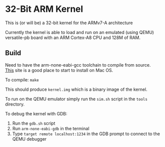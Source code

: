 # 32-Bit ARM Kernel

This is (or will be) a 32-bit kernel for the ARMv7-A architecture

Currently the kernel is able to load and run on an emulated (using QEMU) 
versatile-pb board with an ARM Cortex-A8 CPU and 128M of RAM.

## Build
Need to have the arm-none-eabi-gcc toolchain to compile from source.
[This](http://blog.y3xz.com/blog/2012/10/07/setting-up-an-arm-eabi-toolchain-on-mac-os-x) site is a good place to start to install on Mac OS.

To compile:
`make`

This should produce `kernel.img` which is a binary image of the kernel.

To run on the QEMU emulator simply run the `sim.sh` script in the `tools` directory.

To debug the kernel with GDB:

1. Run the `gdb.sh` script
2. Run `arm-none-eabi-gdb` in the terminal
3. Type `target remote localhost:1234` in the GDB prompt to connect to the QEMU debugger

